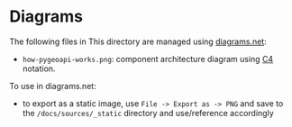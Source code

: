 # Diagrams

The following files in This directory are managed using [diagrams.net](https://diagrams.net):

- `how-pygeoapi-works.png`: component architecture diagram using [C4](https://c4model.com) notation.

To use in diagrams.net:

- to export as a static image, use `File -> Export as -> PNG` and save to the
  `/docs/sources/_static` directory and use/reference accordingly
